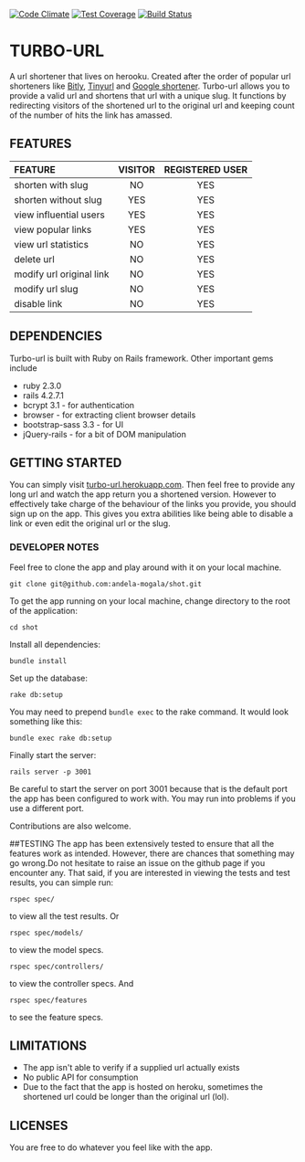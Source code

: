 [![Code Climate](https://codeclimate.com/github/andela-mogala/shot/badges/gpa.svg)](https://codeclimate.com/github/andela-mogala/shot)
[![Test Coverage](https://codeclimate.com/github/andela-mogala/shot/badges/coverage.svg)](https://codeclimate.com/github/andela-mogala/shot/coverage)
[![Build Status](https://travis-ci.org/andela-mogala/shot.svg?branch=master)](https://travis-ci.org/andela-mogala/shot)

# TURBO-URL
A url shortener that lives on herooku. Created after the order of popular url shorteners like [Bitly](bit.ly), [Tinyurl](tinyurl.com) and [Google shortener](goo.gl). Turbo-url allows you to provide a valid url and shortens that url with a unique slug. It functions by redirecting visitors of the shortened url to the original url and keeping count of the number of hits the link has amassed.

## FEATURES
|FEATURE                |VISITOR  | REGISTERED USER |
|:----|:---------:|:-----------------:|
|shorten with slug      | NO      |   YES           |
|shorten without slug   | YES     |   YES           |
|view influential users | YES     |   YES           |
|view popular links     | YES     |   YES           |
|view url statistics    | NO      |   YES           |
|delete url             | NO      |   YES           |
| modify url original link| NO    |   YES |
| modify url slug |   NO  | YES |
|disable link | NO |  YES |



## DEPENDENCIES
Turbo-url is built with Ruby on Rails framework. Other important gems include 
* ruby 2.3.0
* rails 4.2.7.1
* bcrypt 3.1 - for authentication
* browser - for extracting client browser details
* bootstrap-sass 3.3 - for UI
* jQuery-rails - for a bit of DOM manipulation

## GETTING STARTED
You can simply visit [turbo-url.herokuapp.com](http://turbo-url.herokuapp.com). Then feel free to provide any long url and watch the app return you a shortened version. However to effectively take charge of the behaviour of the links you provide, you should sign up on the app. This gives you extra abilities like being able to disable a link or even edit the original url or the slug.

### DEVELOPER NOTES
Feel free to clone the app and play around with it on your local machine.
```
git clone git@github.com:andela-mogala/shot.git
```
To get the app running on your local machine, change directory to the root of the application:
```
cd shot
```
Install all dependencies:
```
bundle install
```
Set up the database:
```
rake db:setup
```
You may need to prepend `bundle exec` to the rake command. It would look something like this:
```
bundle exec rake db:setup
```
Finally start the server:
```
rails server -p 3001
```
Be careful to start the server on port 3001 because that is the default port the app has been configured to work with. You may run into problems if you use a different port.


Contributions are also welcome.


##TESTING
The app has been extensively tested to ensure that all the features work as intended. However, there are chances that something may go wrong.Do not hesitate to raise an issue on the github page if you encounter any. That said, if you are interested in viewing the tests and test results, you can simple run:
```
rspec spec/
```
to view all the test results. Or
```
rspec spec/models/
```
to view the model specs. 
```
rspec spec/controllers/
```
to view the controller specs. And
```
rspec spec/features
```
to see the feature specs.


## LIMITATIONS
* The app isn't able to verify if a supplied url actually exists
* No public API for consumption
* Due to the fact that the app is hosted on heroku, sometimes the shortened url could be longer than the original url (lol).

## LICENSES
You are free to do whatever you feel like with the app.
